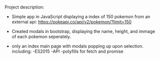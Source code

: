 Project description:

- Simple app in JavaScript displaying a index of 150 pokemon from an external api: https://pokeapi.co/api/v2/pokemon/?limit=150

- Created modals in bootstrap, displaying the name, height, and immage of each pokemon seperately.
- only an index main page with modals popping up upon selection. 
including:
-ES2015
-API
-polyfills for fetch and promise